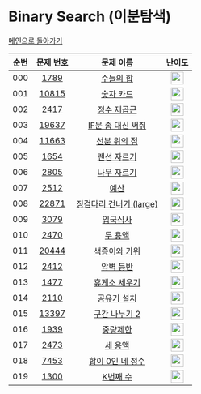 # Binary Search (이분탐색)

[메인으로 돌아가기](https://github.com/Alom-codingTest/codingTest-25-1)

| 순번  |                                   문제 번호                                   |                                        문제 이름                                         |                                        난이도                                         |
|:---:|:-------------------------------------------------------------------------:|:------------------------------------------------------------------------------------:|:----------------------------------------------------------------------------------:|
| 000 |  <a href="https://www.acmicpc.net/problem/1789" target="_blank">1789</a>  |       <a href="https://www.acmicpc.net/problem/1789" target="_blank">수들의 합</a>       | <img height="25px" width="25px" src="https://static.solved.ac/tier_small/6.svg"/>  |<a href="./../../solution/binary_search/1789" target="_blank">바로 가기</a>|
| 001 | <a href="https://www.acmicpc.net/problem/10815" target="_blank">10815</a> |      <a href="https://www.acmicpc.net/problem/10815" target="_blank">숫자 카드</a>       | <img height="25px" width="25px" src="https://static.solved.ac/tier_small/6.svg"/>  |<a href="./../../solution/binary_search/10815" target="_blank">바로 가기</a>|
| 002 |  <a href="https://www.acmicpc.net/problem/2417" target="_blank">2417</a>  |      <a href="https://www.acmicpc.net/problem/2417" target="_blank">정수 제곱근</a>       | <img height="25px" width="25px" src="https://static.solved.ac/tier_small/7.svg"/>  |<a href="./../../solution/binary_search/2417" target="_blank">바로 가기</a>|
| 003 | <a href="https://www.acmicpc.net/problem/19637" target="_blank">19637</a> |   <a href="https://www.acmicpc.net/problem/19637" target="_blank">IF문 좀 대신 써줘</a>    | <img height="25px" width="25px" src="https://static.solved.ac/tier_small/8.svg"/>  |<a href="./../../solution/binary_search/19637" target="_blank">바로 가기</a>|
| 004 | <a href="https://www.acmicpc.net/problem/11663" target="_blank">11663</a> |     <a href="https://www.acmicpc.net/problem/11663" target="_blank">선분 위의 점</a>      | <img height="25px" width="25px" src="https://static.solved.ac/tier_small/8.svg"/>  ||
| 005 |  <a href="https://www.acmicpc.net/problem/1654" target="_blank">1654</a>  |      <a href="https://www.acmicpc.net/problem/1654" target="_blank">랜선 자르기</a>       | <img height="25px" width="25px" src="https://static.solved.ac/tier_small/9.svg"/>  |<a href="./../../solution/binary_search/1654" target="_blank">바로 가기</a>|
| 006 |  <a href="https://www.acmicpc.net/problem/2805" target="_blank">2805</a>  |      <a href="https://www.acmicpc.net/problem/2805" target="_blank">나무 자르기</a>       | <img height="25px" width="25px" src="https://static.solved.ac/tier_small/9.svg"/>  |<a href="./../../solution/binary_search/2805" target="_blank">바로 가기</a>|
| 007 |  <a href="https://www.acmicpc.net/problem/2512" target="_blank">2512</a>  |        <a href="https://www.acmicpc.net/problem/2512" target="_blank">예산</a>         | <img height="25px" width="25px" src="https://static.solved.ac/tier_small/9.svg"/>  |<a href="./../../solution/binary_search/2512" target="_blank">바로 가기</a>|
| 008 | <a href="https://www.acmicpc.net/problem/22871" target="_blank">22871</a> | <a href="https://www.acmicpc.net/problem/22871" target="_blank">징검다리 건너기 (large)</a> | <img height="25px" width="25px" src="https://static.solved.ac/tier_small/10.svg"/> ||
| 009 |  <a href="https://www.acmicpc.net/problem/3079" target="_blank">3079</a>  |       <a href="https://www.acmicpc.net/problem/3079" target="_blank">입국심사</a>        | <img height="25px" width="25px" src="https://static.solved.ac/tier_small/11.svg"/> |<a href="./../../solution/binary_search/3079" target="_blank">바로 가기</a>|
| 010 |  <a href="https://www.acmicpc.net/problem/2470" target="_blank">2470</a>  |       <a href="https://www.acmicpc.net/problem/2470" target="_blank">두 용액</a>        | <img height="25px" width="25px" src="https://static.solved.ac/tier_small/11.svg"/> |<a href="./../../solution/binary_search/2470" target="_blank">바로 가기</a>|
| 011 | <a href="https://www.acmicpc.net/problem/20444" target="_blank">20444</a> |     <a href="https://www.acmicpc.net/problem/20444" target="_blank">색종이와 가위</a>      | <img height="25px" width="25px" src="https://static.solved.ac/tier_small/11.svg"/> |<a href="./../../solution/binary_search/20444" target="_blank">바로 가기</a>|
| 012 |  <a href="https://www.acmicpc.net/problem/2412" target="_blank">2412</a>  |       <a href="https://www.acmicpc.net/problem/2412" target="_blank">암벽 등반</a>       | <img height="25px" width="25px" src="https://static.solved.ac/tier_small/12.svg"/> ||
| 013 |  <a href="https://www.acmicpc.net/problem/1477" target="_blank">1477</a>  |      <a href="https://www.acmicpc.net/problem/1477" target="_blank">휴게소 세우기</a>      | <img height="25px" width="25px" src="https://static.solved.ac/tier_small/12.svg"/> |<a href="./../../solution/binary_search/1477" target="_blank">바로 가기</a>|
| 014 |  <a href="https://www.acmicpc.net/problem/2110" target="_blank">2110</a>  |      <a href="https://www.acmicpc.net/problem/2110" target="_blank">공유기 설치</a>       | <img height="25px" width="25px" src="https://static.solved.ac/tier_small/12.svg"/> |<a href="./../../solution/binary_search/2110" target="_blank">바로 가기</a>|
| 015 | <a href="https://www.acmicpc.net/problem/13397" target="_blank">13397</a> |     <a href="https://www.acmicpc.net/problem/13397" target="_blank">구간 나누기 2</a>     | <img height="25px" width="25px" src="https://static.solved.ac/tier_small/12.svg"/> ||
| 016 |  <a href="https://www.acmicpc.net/problem/1939" target="_blank">1939</a>  |       <a href="https://www.acmicpc.net/problem/1939" target="_blank">중량제한</a>        | <img height="25px" width="25px" src="https://static.solved.ac/tier_small/13.svg"/> ||
| 017 |  <a href="https://www.acmicpc.net/problem/2473" target="_blank">2473</a>  |       <a href="https://www.acmicpc.net/problem/2473" target="_blank">세 용액</a>        | <img height="25px" width="25px" src="https://static.solved.ac/tier_small/13.svg"/> ||
| 018 |  <a href="https://www.acmicpc.net/problem/7453" target="_blank">7453</a>  |    <a href="https://www.acmicpc.net/problem/7453" target="_blank">합이 0인 네 정수</a>     | <img height="25px" width="25px" src="https://static.solved.ac/tier_small/14.svg"/> ||
| 019 |  <a href="https://www.acmicpc.net/problem/1300" target="_blank">1300</a>  |       <a href="https://www.acmicpc.net/problem/1300" target="_blank">K번째 수</a>       | <img height="25px" width="25px" src="https://static.solved.ac/tier_small/15.svg"/> ||